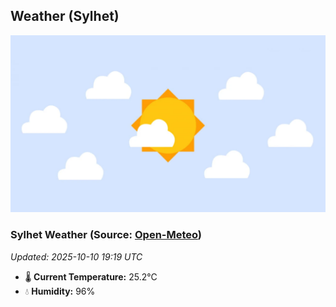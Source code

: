 ## Weather (Sylhet)
![](/weather.webp)
<!-- WEATHER-START -->
### Sylhet Weather (Source: [Open-Meteo](https://open-meteo.com))
_Updated: 2025-10-10 19:19 UTC_
* 🌡️ **Current Temperature:** 25.2°C
* 💧 **Humidity:** 96%
<!-- WEATHER-END -->







































































































